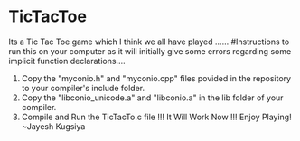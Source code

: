 # TicTacToe
Its a Tic Tac Toe game which I think we all have played ......
#Instructions to run this on your computer as it will initially give some errors regarding some implicit function declarations....
1. Copy the "myconio.h" and "myconio.cpp" files povided in the repository to your compiler's include folder.
2. Copy the "libconio_unicode.a" and "libconio.a" in the lib folder of your compiler.
3. Compile and Run the TicTacTo.c file !!!
It Will Work Now !!! Enjoy Playing!
                                    ~Jayesh Kugsiya
